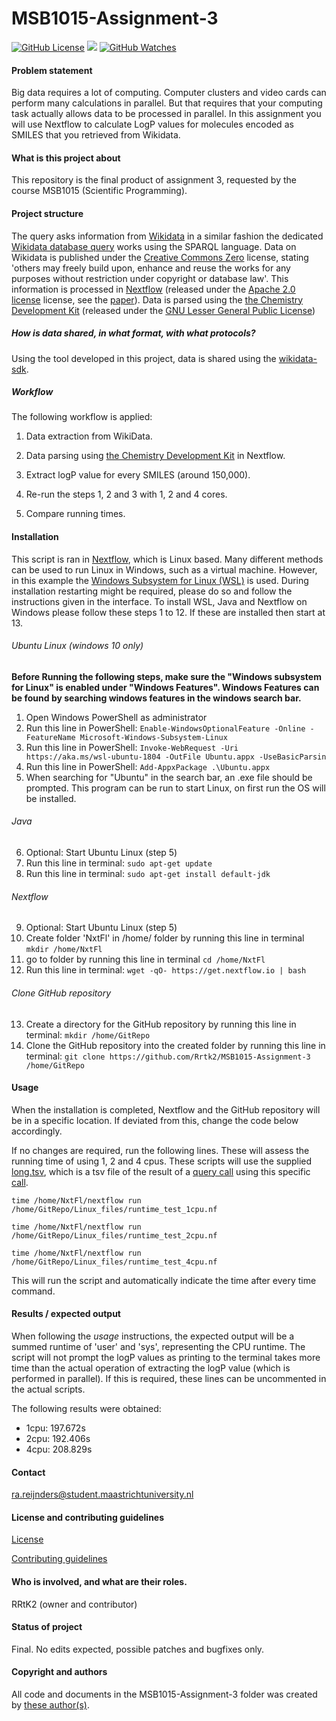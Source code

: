 # MSB1015-Assignment-3

[![GitHub License](https://img.shields.io/github/license/Rrtk2/MSB1015-Assignment-3)](https://github.com/Rrtk2/MSB1015-Assignment-3/blob/master/LICENSE.md) ![](https://img.shields.io/badge/Status-Final-brightgreen) [![GitHub Watches](https://img.shields.io/github/watchers/Rrtk2/MSB1015-Assignment-3.svg?style=social&label=Watch&maxAge=2592000)](https://github.com/Rrtk2/MSB1015-Assignment-3/watchers) 

#### Problem statement
Big data requires a lot of computing. Computer clusters and video cards can perform
many calculations in parallel. But that requires that your computing task actually
allows data to be processed in parallel. In this assignment you will use Nextflow to
calculate LogP values for molecules encoded as SMILES that you retrieved from
Wikidata.

#### What is this project about
This repository is the final product of assignment 3, requested by the course MSB1015 (Scientific Programming). 

#### Project structure
The query asks information from [Wikidata](http://wikidata.org) in a similar fashion the dedicated [Wikidata database query](https://query.wikidata.org/) works using the SPARQL language. Data on Wikidata is published under the [Creative Commons Zero](https://creativecommons.org/share-your-work/public-domain/cc0) license, stating 'others may freely build upon, enhance and reuse the works for any purposes without restriction under copyright or database law'.
This information is processed in [Nextflow](https://www.nextflow.io/) (released under the [Apache 2.0 license](https://www.apache.org/licenses/LICENSE-2.0) license, see the [paper](https://www.nature.com/articles/nbt.3820)). Data is parsed using the [the Chemistry Development Kit](https://cdk.github.io/index.html) (released under the [GNU Lesser General Public License](https://www.gnu.org/licenses/old-licenses/lgpl-2.1.en.html))

##### How is data shared, in what format, with what protocols?
Using the tool developed in this project, data is shared using the [wikidata-sdk](https://www.wikidata.org/w/api.php). 

##### Workflow
The following workflow is applied:

1) Data extraction from WikiData.

2) Data parsing using [the Chemistry Development Kit](https://cdk.github.io/index.html) in Nextflow.

3) Extract logP value for every SMILES (around 150,000).

4) Re-run the steps 1, 2 and 3 with 1, 2 and 4 cores.

5) Compare running times.

#### Installation
This script is ran in [Nextflow](https://www.nextflow.io/), which is Linux based. Many different methods can be used to run Linux in Windows, such as a virtual machine. However, in this example the [Windows Subsystem for Linux (WSL)](https://docs.microsoft.com/en-us/Windows/wsl/faq) is used. During installation restarting might be required, please do so and follow the instructions given in the interface. To install WSL, Java and Nextflow on Windows please follow these steps 1 to 12. If these are installed then start at 13.

###### Ubuntu Linux (windows 10 only)
**Before Running the following steps, make sure the "Windows subsystem for Linux" is enabled under "Windows Features". Windows Features can be found by searching windows features in the windows search bar.**
1) Open Windows PowerShell as administrator
2) Run this line in PowerShell: `Enable-WindowsOptionalFeature -Online -FeatureName Microsoft-Windows-Subsystem-Linux`
3) Run this line in PowerShell: `Invoke-WebRequest -Uri https://aka.ms/wsl-ubuntu-1804 -OutFile Ubuntu.appx -UseBasicParsin`
4) Run this line in PowerShell: `Add-AppxPackage .\Ubuntu.appx`
5) When searching for "Ubuntu" in the search bar, an .exe file should be prompted. This program can be run to start Linux, on first run the OS will be installed.

###### Java
6) Optional: Start Ubuntu Linux (step 5)
7) Run this line in terminal: `sudo apt-get update`
8) Run this line in terminal: `sudo apt-get install default-jdk`

###### Nextflow
9) Optional: Start Ubuntu Linux (step 5)
10) Create folder 'NxtFl' in /home/ folder by running this line in terminal `mkdir /home/NxtFl`
11) go to folder by running this line in terminal `cd /home/NxtFl`
12) Run this line in terminal: `wget -qO- https://get.nextflow.io | bash`

###### Clone GitHub repository
13) Create a directory for the GitHub repository by running this line in terminal: `mkdir /home/GitRepo`
14) Clone the GitHub repository into the created folder by running this line in terminal: `git clone https://github.com/Rrtk2/MSB1015-Assignment-3 /home/GitRepo` 

#### Usage
When the installation is completed, Nextflow and the GitHub repository will be in a specific location. If deviated from this, change the code below accordingly.

If no changes are required, run the following lines. These will assess the running time of using 1, 2 and 4 cpus. These scripts will use the supplied [long.tsv](https://github.com/Rrtk2/MSB1015-Assignment-3/blob/master/Linux_files/long.tsv), which is a tsv file of the result of a [query call](https://query.wikidata.org/) using this specific [call](https://github.com/Rrtk2/MSB1015-Assignment-3/blob/master/Linux_files/getSMILES.rq).

`time /home/NxtFl/nextflow run /home/GitRepo/Linux_files/runtime_test_1cpu.nf`

`time /home/NxtFl/nextflow run /home/GitRepo/Linux_files/runtime_test_2cpu.nf`

`time /home/NxtFl/nextflow run /home/GitRepo/Linux_files/runtime_test_4cpu.nf`

This will run the script and automatically indicate the time after every time command.


#### Results / expected output
When following the *usage* instructions, the expected output will be a summed runtime of 'user' and 'sys', representing the CPU runtime. The script will not prompt the logP values as printing to the terminal takes more time than the actual operation of extracting the logP value (which is performed in parallel). If this is required, these lines can be uncommented in the actual scripts. 

The following results were obtained:
- 1cpu: 197.672s
- 2cpu: 192.406s
- 4cpu: 208.829s

#### Contact
ra.reijnders@student.maastrichtuniversity.nl


#### License and contributing guidelines
[License](/LICENSE.md) 

[Contributing guidelines](/CONTRIBUTING.md) 


#### Who is involved, and what are their roles.
RRtK2 (owner and contributor)


#### Status of project
Final. No edits expected, possible patches and bugfixes only.


#### Copyright and authors
All code and documents in the MSB1015-Assignment-3 folder was created by [these author(s)](/AUTHORS.md).
